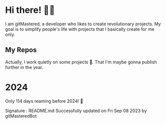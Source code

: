 
# Hi there! 🙋‍♂️
I am gitMastered, a developer who likes to create revolutionary projects.
My goal is to simplify people's life with projects that I basically create for me only.

## My Repos
Actually, I work quietly on some projects 👀. That I'm maybe gonna publish further in the year.

# 2024
Only 114 days reaming before 2024! 🙌

Signature : README.md Successfully updated on Fri Sep 08 2023 by gitMasteredBot

